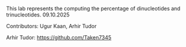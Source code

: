 This lab represents the computing the percentage of dinucleotides and trinucleotides. 09.10.2025

<To run the script please type: python labx_x.py>

Contributors: Ugur Kaan, Arhir Tudor 

Arhir Tudor: https://github.com/Taken7345